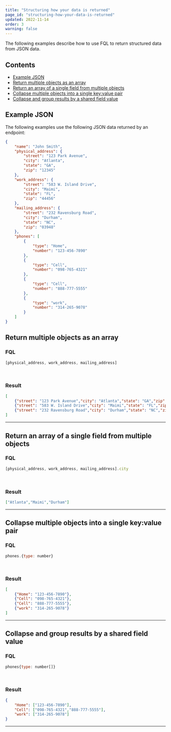 ```yaml
---
title: "Structuring how your data is returned"
page_id: "structuring-how-your-data-is-returned"
updated: 2022-11-14
order: 3
warning: false
---
```


The following examples describe how to use FQL to return structured data from JSON data.

## Contents

* [Example JSON](#example-json)
* [Return multiple objects as an array](#return-multiple-objects-as-an-array)
* [Return an array of a single field from multiple objects](#return-an-array-of-a-single-field-from-multiple-objects)
* [Collapse multiple objects into a single key:value pair](#collapse-multiple-objects-into-a-single-keyvalue-pair)
* [Collapse and group results by a shared field value](#collapse-and-group-results-by-a-shared-field-value)

## Example JSON

The following examples use the following JSON data returned by an endpoint:

``` json
{
    "name": "John Smith",
    "physical_address": {
        "street": "123 Park Avenue",
        "city": "Atlanta",
        "state": "GA",
        "zip": "12345"
    },
    "work_address": {
        "street": "583 W. Island Drive",
        "city": "Maimi",
        "state": "FL",
        "zip": "44456"
    },
    "mailing_address": {
        "street": "232 Ravensburg Road",
        "city": "Durham",
        "state": "NC",
        "zip": "03948"
    },
    "phones": [
        {
            "type": "Home",
            "number": "123-456-7890"
        },
        {
            "type": "Cell",
            "number": "098-765-4321"
        },
        {
            "type": "Cell",
            "number": "888-777-5555"
        },
        {
            "type": "work",
            "number": "314-265-9078"
        }
    ]
}
```

## Return multiple objects as an array

### FQL

``` javascript
[physical_address, work_address, mailing_address]
```

<br/>

### Result

``` json
[
    {"street": "123 Park Avenue","city": "Atlanta","state": "GA","zip": "12345"},
    {"street": "583 W. Island Drive","city": "Maimi","state": "FL","zip": "44456" },
    {"street": "232 Ravensburg Road","city": "Durham","state": "NC","zip": "03948"}
]
```

---

## Return an array of a single field from multiple objects

### FQL

``` javascript
[physical_address, work_address, mailing_address].city
```

<br/>

### Result

``` json
["Atlanta","Maimi","Durham"]
```

---

## Collapse multiple objects into a single key:value pair

### FQL

``` javascript
phones.{type: number}
```

<br/>

### Result

``` json
[
    {"Home": "123-456-7890"},
    {"Cell": "098-765-4321"},
    {"Cell": "888-777-5555"},
    {"work": "314-265-9078"}
]
```

---

## Collapse and group results by a shared field value

### FQL

``` javascript
phones{type: number[]}
```

<br/>

### Result

``` json
{
    "Home": ["123-456-7890"],
    "Cell": ["098-765-4321","888-777-5555"],
    "work": ["314-265-9078"]
}
```

---
